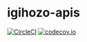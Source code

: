 # igihozo-apis
[![CircleCI](https://circleci.com/gh/IgihozoColombe/igihozo-apis.svg?style=shield)](https://circleci.com/gh/circleci/circleci-docs)
[![codecov.io](https://codecov.io/github/IgihozoColombe/igihozo-apis/coverage.svg?branch=master)](https://codecov.io/github/IgihozoColombe/igihozo-apis)

